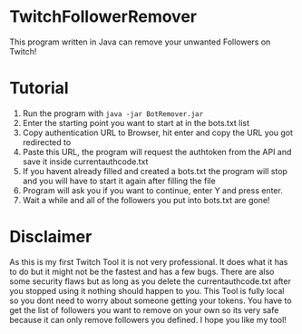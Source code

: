 # TwitchFollowerRemover
This program written in Java can remove your unwanted Followers on Twitch!

# Tutorial
1. Run the program with ```java -jar BotRemover.jar```
2. Enter the starting point you want to start at in the bots.txt list
3. Copy authentication URL to Browser, hit enter and copy the URL you got redirected to
4. Paste this URL, the program will request the authtoken from the API and save it inside currentauthcode.txt
5. If you havent already filled and created a bots.txt the program will stop and you will have to start it again after filling the file
6. Program will ask you if you want to continue, enter Y and press enter.
7. Wait a while and all of the followers you put into bots.txt are gone!

# Disclaimer
As this is my first Twitch Tool it is not very professional. It does what it has to do but it might not be the fastest and has a few bugs. There are also some security flaws but as long as you delete the currentauthcode.txt after you stopped using it nothing should happen to you. This Tool is fully local so you dont need to worry about someone getting your tokens. You have to get the list of followers you want to remove on your own so its very safe because it can only remove followers you defined.
I hope you like my tool!
